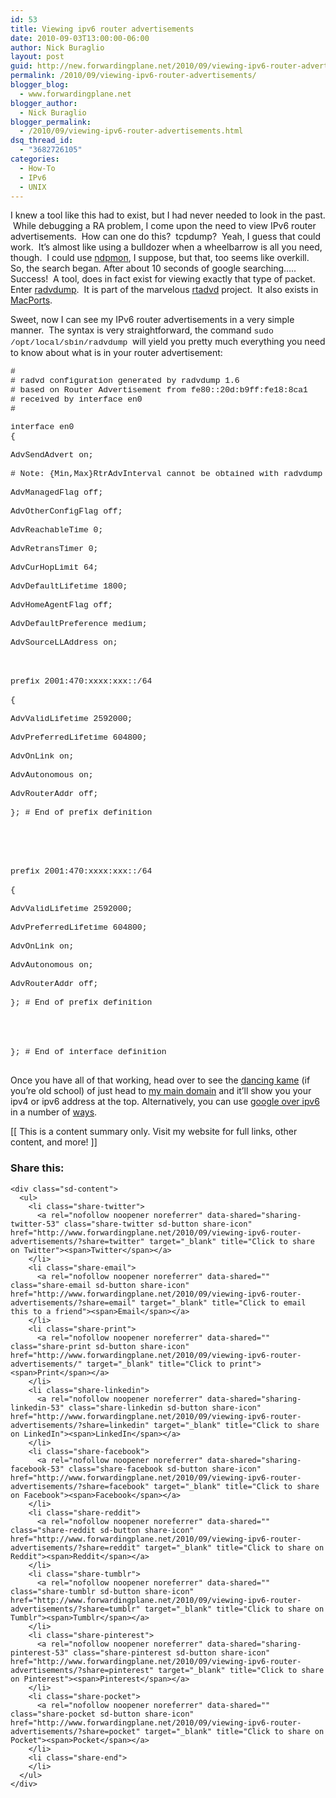 ```yaml
---
id: 53
title: Viewing ipv6 router advertisements
date: 2010-09-03T13:00:00-06:00
author: Nick Buraglio
layout: post
guid: http://new.forwardingplane.net/2010/09/viewing-ipv6-router-advertisements/
permalink: /2010/09/viewing-ipv6-router-advertisements/
blogger_blog:
  - www.forwardingplane.net
blogger_author:
  - Nick Buraglio
blogger_permalink:
  - /2010/09/viewing-ipv6-router-advertisements.html
dsq_thread_id:
  - "3682726105"
categories:
  - How-To
  - IPv6
  - UNIX
---
```

I knew a tool like this had to exist, but I had never needed to look in the past.  While debugging a RA problem, I come upon the need to view IPv6 router advertisements.  How can one do this?  tcpdump?  Yeah, I guess that could work.  It&#8217;s almost like using a bulldozer when a wheelbarrow is all you need, though.  I could use [ndpmon](http://ndpmon.sourceforge.net/), I suppose, but that, too seems like overkill.  
So, the search began. After about 10 seconds of google searching&#8230;.. Success!  A tool, does in fact exist for viewing exactly that type of packet.  
Enter [radvdump](http://gd.tuwien.ac.at/linuxcommand.org/man_pages/radvdump8.html).  It is part of the marvelous [rtadvd](http://www.freebsd.org/cgi/man.cgi?query=rtadvd&sektion=8) project.  It also exists in [MacPorts](http://www.macports.org/). 

Sweet, now I can see my IPv6 router advertisements in a very simple manner.  The syntax is very straightforward, the command <span style="font-family: 'Courier New', Courier, monospace; font-size: small;">sudo /opt/local/sbin/radvdump </span>will yield you pretty much everything you need to know about what is in your router advertisement:

<span style="font-size: small;"><span style="font-family: 'Courier New', Courier, monospace;">#</span></span>  
<span style="font-size: small;"><span style="font-family: 'Courier New', Courier, monospace;"># radvd configuration generated by radvdump 1.6</span></span>  
<span style="font-size: small;"><span style="font-family: 'Courier New', Courier, monospace;"># based on Router Advertisement from fe80::20d:b9ff:fe18:8ca1</span></span>  
<span style="font-size: small;"><span style="font-family: 'Courier New', Courier, monospace;"># received by interface en0</span></span>  
<span style="font-size: small;"><span style="font-family: 'Courier New', Courier, monospace;">#</span></span>

<span style="font-size: small;"><span style="font-family: 'Courier New', Courier, monospace;">interface en0</span></span>  
<span style="font-size: small;"><span style="font-family: 'Courier New', Courier, monospace;">{</span></span>  
<span style="white-space: pre;"><span style="font-size: small;"><span style="font-family: 'Courier New', Courier, monospace;"> </span></span></span><span style="font-size: small;"><span style="font-family: 'Courier New', Courier, monospace;">AdvSendAdvert on;</span></span>  
<span style="white-space: pre;"><span style="font-size: small;"><span style="font-family: 'Courier New', Courier, monospace;"> </span></span></span><span style="font-size: small;"><span style="font-family: 'Courier New', Courier, monospace;"># Note: {Min,Max}RtrAdvInterval cannot be obtained with radvdump</span></span>  
<span style="white-space: pre;"><span style="font-size: small;"><span style="font-family: 'Courier New', Courier, monospace;"> </span></span></span><span style="font-size: small;"><span style="font-family: 'Courier New', Courier, monospace;">AdvManagedFlag off;</span></span>  
<span style="white-space: pre;"><span style="font-size: small;"><span style="font-family: 'Courier New', Courier, monospace;"> </span></span></span><span style="font-size: small;"><span style="font-family: 'Courier New', Courier, monospace;">AdvOtherConfigFlag off;</span></span>  
<span style="white-space: pre;"><span style="font-size: small;"><span style="font-family: 'Courier New', Courier, monospace;"> </span></span></span><span style="font-size: small;"><span style="font-family: 'Courier New', Courier, monospace;">AdvReachableTime 0;</span></span>  
<span style="white-space: pre;"><span style="font-size: small;"><span style="font-family: 'Courier New', Courier, monospace;"> </span></span></span><span style="font-size: small;"><span style="font-family: 'Courier New', Courier, monospace;">AdvRetransTimer 0;</span></span>  
<span style="white-space: pre;"><span style="font-size: small;"><span style="font-family: 'Courier New', Courier, monospace;"> </span></span></span><span style="font-size: small;"><span style="font-family: 'Courier New', Courier, monospace;">AdvCurHopLimit 64;</span></span>  
<span style="white-space: pre;"><span style="font-size: small;"><span style="font-family: 'Courier New', Courier, monospace;"> </span></span></span><span style="font-size: small;"><span style="font-family: 'Courier New', Courier, monospace;">AdvDefaultLifetime 1800;</span></span>  
<span style="white-space: pre;"><span style="font-size: small;"><span style="font-family: 'Courier New', Courier, monospace;"> </span></span></span><span style="font-size: small;"><span style="font-family: 'Courier New', Courier, monospace;">AdvHomeAgentFlag off;</span></span>  
<span style="white-space: pre;"><span style="font-size: small;"><span style="font-family: 'Courier New', Courier, monospace;"> </span></span></span><span style="font-size: small;"><span style="font-family: 'Courier New', Courier, monospace;">AdvDefaultPreference medium;</span></span>  
<span style="white-space: pre;"><span style="font-size: small;"><span style="font-family: 'Courier New', Courier, monospace;"> </span></span></span><span style="font-size: small;"><span style="font-family: 'Courier New', Courier, monospace;">AdvSourceLLAddress on;</span></span>  
<span style="font-size: small;"><span style="font-family: 'Courier New', Courier, monospace;"><br /></span></span>  
<span style="white-space: pre;"><span style="font-size: small;"><span style="font-family: 'Courier New', Courier, monospace;"> </span></span></span><span style="font-size: small;"><span style="font-family: 'Courier New', Courier, monospace;">prefix 2001:470:xxxx:xxx::/64</span></span>  
<span style="white-space: pre;"><span style="font-size: small;"><span style="font-family: 'Courier New', Courier, monospace;"> </span></span></span><span style="font-size: small;"><span style="font-family: 'Courier New', Courier, monospace;">{</span></span>  
<span style="white-space: pre;"><span style="font-size: small;"><span style="font-family: 'Courier New', Courier, monospace;"> </span></span></span><span style="font-size: small;"><span style="font-family: 'Courier New', Courier, monospace;">AdvValidLifetime 2592000;</span></span>  
<span style="white-space: pre;"><span style="font-size: small;"><span style="font-family: 'Courier New', Courier, monospace;"> </span></span></span><span style="font-size: small;"><span style="font-family: 'Courier New', Courier, monospace;">AdvPreferredLifetime 604800;</span></span>  
<span style="white-space: pre;"><span style="font-size: small;"><span style="font-family: 'Courier New', Courier, monospace;"> </span></span></span><span style="font-size: small;"><span style="font-family: 'Courier New', Courier, monospace;">AdvOnLink on;</span></span>  
<span style="white-space: pre;"><span style="font-size: small;"><span style="font-family: 'Courier New', Courier, monospace;"> </span></span></span><span style="font-size: small;"><span style="font-family: 'Courier New', Courier, monospace;">AdvAutonomous on;</span></span>  
<span style="white-space: pre;"><span style="font-size: small;"><span style="font-family: 'Courier New', Courier, monospace;"> </span></span></span><span style="font-size: small;"><span style="font-family: 'Courier New', Courier, monospace;">AdvRouterAddr off;</span></span>  
<span style="white-space: pre;"><span style="font-size: small;"><span style="font-family: 'Courier New', Courier, monospace;"> </span></span></span><span style="font-size: small;"><span style="font-family: 'Courier New', Courier, monospace;">}; # End of prefix definition</span></span>  
<span style="font-size: small;"><span style="font-family: 'Courier New', Courier, monospace;"><br /></span></span>  
<span style="font-size: small;"><span style="font-family: 'Courier New', Courier, monospace;"><br /></span></span>  
<span style="white-space: pre;"><span style="font-size: small;"><span style="font-family: 'Courier New', Courier, monospace;"> </span></span></span><span style="font-size: small;"><span style="font-family: 'Courier New', Courier, monospace;">prefix 2001:470:xxxx:xxx::/64</span></span>  
<span style="white-space: pre;"><span style="font-size: small;"><span style="font-family: 'Courier New', Courier, monospace;"> </span></span></span><span style="font-size: small;"><span style="font-family: 'Courier New', Courier, monospace;">{</span></span>  
<span style="white-space: pre;"><span style="font-size: small;"><span style="font-family: 'Courier New', Courier, monospace;"> </span></span></span><span style="font-size: small;"><span style="font-family: 'Courier New', Courier, monospace;">AdvValidLifetime 2592000;</span></span>  
<span style="white-space: pre;"><span style="font-size: small;"><span style="font-family: 'Courier New', Courier, monospace;"> </span></span></span><span style="font-size: small;"><span style="font-family: 'Courier New', Courier, monospace;">AdvPreferredLifetime 604800;</span></span>  
<span style="white-space: pre;"><span style="font-size: small;"><span style="font-family: 'Courier New', Courier, monospace;"> </span></span></span><span style="font-size: small;"><span style="font-family: 'Courier New', Courier, monospace;">AdvOnLink on;</span></span>  
<span style="white-space: pre;"><span style="font-size: small;"><span style="font-family: 'Courier New', Courier, monospace;"> </span></span></span><span style="font-size: small;"><span style="font-family: 'Courier New', Courier, monospace;">AdvAutonomous on;</span></span>  
<span style="white-space: pre;"><span style="font-size: small;"><span style="font-family: 'Courier New', Courier, monospace;"> </span></span></span><span style="font-size: small;"><span style="font-family: 'Courier New', Courier, monospace;">AdvRouterAddr off;</span></span>  
<span style="white-space: pre;"><span style="font-size: small;"><span style="font-family: 'Courier New', Courier, monospace;"> </span></span></span><span style="font-size: small;"><span style="font-family: 'Courier New', Courier, monospace;">}; # End of prefix definition</span></span>  
<span style="font-family: 'Courier New', Courier, monospace;"><span style="font-size: small;"><br /></span></span>  
<span style="font-size: small;"><span style="font-family: 'Courier New', Courier, monospace;"><br /></span></span>  
<span style="font-size: small;"><span style="font-family: 'Courier New', Courier, monospace;">}; # End of interface definition</span></span>  
<span style="font-family: 'Courier New', Courier, monospace;"><span style="font-size: small;"><br /></span></span>

Once you have all of that working, head over to see the [dancing kame](http://www.kame.net/) (if you&#8217;re old school) of just head to [my main domain](http://www.buraglio.com/) and it&#8217;ll show you your ipv4 or ipv6 address at the top. Alternatively, you can use [google over ipv6](http://www.google.com/intl/en/ipv6/) in a number of [ways](http://ipv6.google.com/).

<div>
  [[ This is a content summary only. Visit my website for full links, other content, and more! ]]
</div>

<div class="sharedaddy sd-sharing-enabled">
  <div class="robots-nocontent sd-block sd-social sd-social-icon-text sd-sharing">
    <h3 class="sd-title">
      Share this:
    </h3>
    
    <div class="sd-content">
      <ul>
        <li class="share-twitter">
          <a rel="nofollow noopener noreferrer" data-shared="sharing-twitter-53" class="share-twitter sd-button share-icon" href="http://www.forwardingplane.net/2010/09/viewing-ipv6-router-advertisements/?share=twitter" target="_blank" title="Click to share on Twitter"><span>Twitter</span></a>
        </li>
        <li class="share-email">
          <a rel="nofollow noopener noreferrer" data-shared="" class="share-email sd-button share-icon" href="http://www.forwardingplane.net/2010/09/viewing-ipv6-router-advertisements/?share=email" target="_blank" title="Click to email this to a friend"><span>Email</span></a>
        </li>
        <li class="share-print">
          <a rel="nofollow noopener noreferrer" data-shared="" class="share-print sd-button share-icon" href="http://www.forwardingplane.net/2010/09/viewing-ipv6-router-advertisements/" target="_blank" title="Click to print"><span>Print</span></a>
        </li>
        <li class="share-linkedin">
          <a rel="nofollow noopener noreferrer" data-shared="sharing-linkedin-53" class="share-linkedin sd-button share-icon" href="http://www.forwardingplane.net/2010/09/viewing-ipv6-router-advertisements/?share=linkedin" target="_blank" title="Click to share on LinkedIn"><span>LinkedIn</span></a>
        </li>
        <li class="share-facebook">
          <a rel="nofollow noopener noreferrer" data-shared="sharing-facebook-53" class="share-facebook sd-button share-icon" href="http://www.forwardingplane.net/2010/09/viewing-ipv6-router-advertisements/?share=facebook" target="_blank" title="Click to share on Facebook"><span>Facebook</span></a>
        </li>
        <li class="share-reddit">
          <a rel="nofollow noopener noreferrer" data-shared="" class="share-reddit sd-button share-icon" href="http://www.forwardingplane.net/2010/09/viewing-ipv6-router-advertisements/?share=reddit" target="_blank" title="Click to share on Reddit"><span>Reddit</span></a>
        </li>
        <li class="share-tumblr">
          <a rel="nofollow noopener noreferrer" data-shared="" class="share-tumblr sd-button share-icon" href="http://www.forwardingplane.net/2010/09/viewing-ipv6-router-advertisements/?share=tumblr" target="_blank" title="Click to share on Tumblr"><span>Tumblr</span></a>
        </li>
        <li class="share-pinterest">
          <a rel="nofollow noopener noreferrer" data-shared="sharing-pinterest-53" class="share-pinterest sd-button share-icon" href="http://www.forwardingplane.net/2010/09/viewing-ipv6-router-advertisements/?share=pinterest" target="_blank" title="Click to share on Pinterest"><span>Pinterest</span></a>
        </li>
        <li class="share-pocket">
          <a rel="nofollow noopener noreferrer" data-shared="" class="share-pocket sd-button share-icon" href="http://www.forwardingplane.net/2010/09/viewing-ipv6-router-advertisements/?share=pocket" target="_blank" title="Click to share on Pocket"><span>Pocket</span></a>
        </li>
        <li class="share-end">
        </li>
      </ul>
    </div>
  </div>
</div>